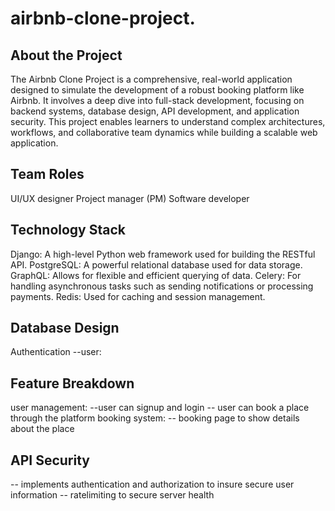 # airbnb-clone-project.

## About the Project
The Airbnb Clone Project is a comprehensive, real-world application designed to simulate the development of a robust booking platform like Airbnb. It involves a deep dive into full-stack development, focusing on backend systems, database design, API development, and application security. This project enables learners to understand complex architectures, workflows, and collaborative team dynamics while building a scalable web application.

## Team Roles
UI/UX designer
Project manager (PM)
Software developer

## Technology Stack
Django: A high-level Python web framework used for building the RESTful API.
PostgreSQL: A powerful relational database used for data storage.
GraphQL: Allows for flexible and efficient querying of data.
Celery: For handling asynchronous tasks such as sending notifications or processing payments.
Redis: Used for caching and session management.

## Database Design
  Authentication
  --user: 

## Feature Breakdown
user management:
  --user can signup and login
  -- user can book a place through the platform
booking system:
  -- booking page to show details about the place

## API Security
-- implements authentication and authorization to insure secure user information
-- ratelimiting to secure server health
  
